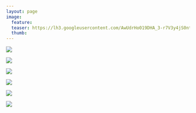 ```yaml
---
layout: page
image:
  feature:
  teaser: https://lh3.googleusercontent.com/AwUdrHo019DHA_3-r7V3y4jS0ntVL65Zb_C1cc7mjdE=w245
  thumb:
---
```


![](https://lh3.googleusercontent.com/oM-qcWUksM8WAl_eF3nP04yh_K8C_I10WRyUvrUe_P8=w800)

![](https://lh3.googleusercontent.com/BAau7f0eDM7nLRrg4H91Paa1Pt6qyRcAfZAfrfcAepY=w800)

![](https://lh3.googleusercontent.com/FIZWvJYNrPdp59J6pC9Xb4d6kwOUFo8S1iR1e2HPfEM=w800)

![](https://lh3.googleusercontent.com/UiH-V8xlNtktaLfEHA2g5sLbcaKUB0kduxIlUwqS_Ho=w800)

![](https://lh3.googleusercontent.com/C9zFvFZY_8SmYW_RriOzZmR6UB7jENgO1pzu24CpeJo=w800)

![](https://lh3.googleusercontent.com/a_cGB628H6f43zY1IgzaCfqIuaSazBvTugMsxdP7ubg=w800)
